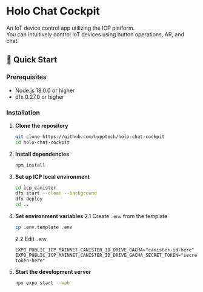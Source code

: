 # Holo Chat Cockpit

An IoT device control app utilizing the ICP platform.  
You can intuitively control IoT devices using button operations, AR, and chat.

## 🚀 Quick Start

### Prerequisites
- Node.js 18.0.0 or higher
- dfx 0.27.0 or higher

### Installation

1. **Clone the repository**
   ```bash
   git clone https://github.com/bypptech/holo-chat-cockpit
   cd holo-chat-cockpit
   ```

2. **Install dependencies**
   ```bash
   npm install
   ```

3. **Set up ICP local environment**
   ```bash
   cd icp_canister
   dfx start --clean --background
   dfx deploy
   cd ..
   ```

4. **Set environment variables**
   2.1 Create `.env` from the template
   ```bash
   cp .env.template .env
   ```
   2.2 Edit `.env`
   ```env
   EXPO_PUBLIC_ICP_MAINNET_CANISTER_ID_DRIVE_GACHA="canister-id-here"
   EXPO_PUBLIC_ICP_MAINNET_CANISTER_ID_DRIVE_GACHA_SECRET_TOKEN="secret-token-here"
   ```

5. **Start the development server**
   ```bash
   npx expo start --web
   ```